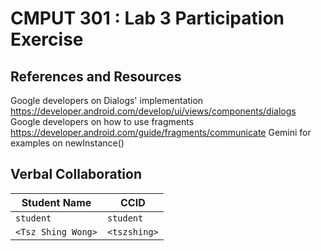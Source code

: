# CMPUT 301 : Lab 3 Participation Exercise

## References and Resources

Google developers on Dialogs' implementation https://developer.android.com/develop/ui/views/components/dialogs
Google developers on how to use fragments https://developer.android.com/guide/fragments/communicate
Gemini for examples on newInstance()

## Verbal Collaboration

| Student Name | CCID      |
| ------------ | --------- |
| `student`    | `student` |
| `<Tsz Shing Wong>` | `<tszshing>`  |
